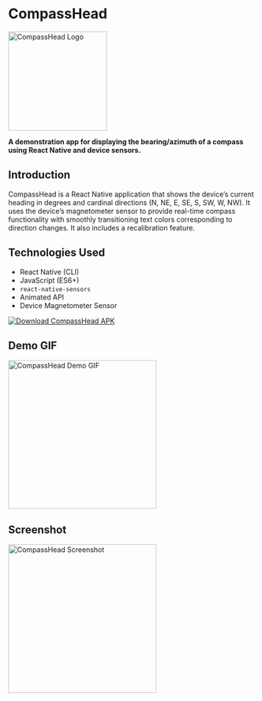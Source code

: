 # CompassHead

<img src="https://codebyakshay.com/demo_compassHead/LOGO.webp" alt="CompassHead Logo" width="200" />

**A demonstration app for displaying the bearing/azimuth of a compass using React Native and device sensors.**

## Introduction

CompassHead is a React Native application that shows the device’s current heading in degrees and cardinal directions (N, NE, E, SE, S, SW, W, NW). It uses the device’s magnetometer sensor to provide real-time compass functionality with smoothly transitioning text colors corresponding to direction changes. It also includes a recalibration feature.

## Technologies Used

- React Native (CLI)
- JavaScript (ES6+)
- `react-native-sensors`
- Animated API
- Device Magnetometer Sensor

[![Download CompassHead APK](https://img.shields.io/badge/Download-CompassHead-blue)](https://codebyakshay.com/demo_compassHead/CompassHead.apk)

## Demo GIF

<img src="https://codebyakshay.com/demo_compassHead/demo_video.gif" alt="CompassHead Demo GIF" width="300" />

## Screenshot

<img src="https://codebyakshay.com/demo_compassHead/demo-ss.png" alt="CompassHead Screenshot" width="300" />
